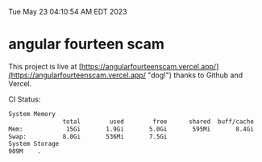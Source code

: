 Tue May 23 04:10:54 AM EDT 2023

# angular fourteen scam


This project is live at [https://angularfourteenscam.vercel.app/](https://angularfourteenscam.vercel.app/ "dog!") thanks to Github and Vercel.

CI Status: 

```bash
System Memory
               total        used        free      shared  buff/cache   available
Mem:            15Gi       1.9Gi       5.0Gi       595Mi       8.4Gi        12Gi
Swap:          8.0Gi       536Mi       7.5Gi
System Storage
909M	.

